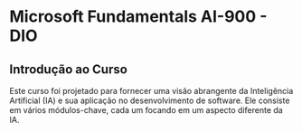 # Microsoft Fundamentals AI-900 - DIO

## Introdução ao Curso

Este curso foi projetado para fornecer uma visão abrangente da Inteligência Artificial (IA) e sua aplicação no desenvolvimento de software. Ele consiste em vários módulos-chave, cada um focando em um aspecto diferente da IA.
